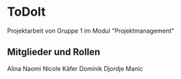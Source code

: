 # ToDoIt
Projektarbeit von Gruppe 1 im Modul "Projektmanagement"


## Mitglieder und Rollen
Alina
Naomi
Nicole Käfer 
Dominik
Djordje Manic
